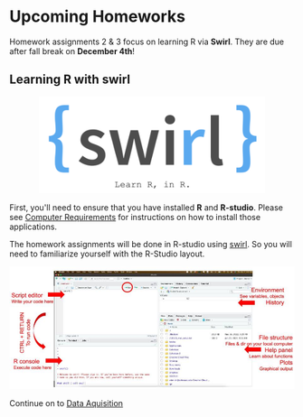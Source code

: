 # Upcoming Homeworks 

Homework assignments 2 & 3 focus on learning R via **Swirl**. They are due after fall break on **December 4th**!

## Learning R with swirl

<p align="center">
<img width="400" alt="swirl" src="https://github.com/jesshill/CSU-2025FA-DSCI-512-001_RNA-Sequencing_Data_Analysis/blob/main/Images/swirl.png">
</p>

First, you'll need to ensure that you have installed **R** and **R-studio**. Please see [Computer Requirements](../../Computer_Requirements.md) for instructions on how to install those applications.

The homework assignments will be done in R-studio using [swirl](https://swirlstats.com/). So you will need to familiarize yourself with the R-Studio layout. 

<p align="center">
<img width="800" alt="R-studio" src="https://github.com/jesshill/CSU-2025FA-DSCI-512-001_RNA-Sequencing_Data_Analysis/blob/main/Images/r_tutorial_image.jpg">
</p>

Continue on to [Data Aquisition](2_6_Data_Aquisition.md)
